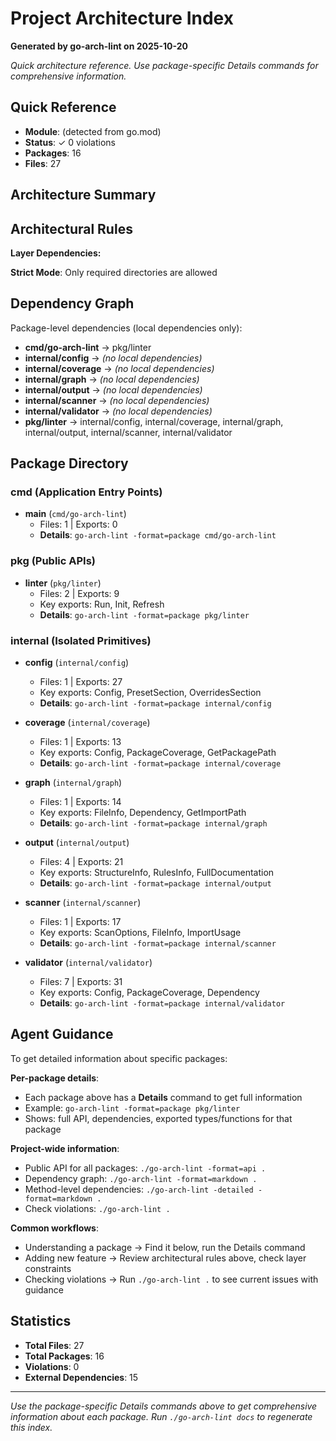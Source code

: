 # Project Architecture Index

**Generated by go-arch-lint on 2025-10-20**

*Quick architecture reference. Use package-specific Details commands for comprehensive information.*

## Quick Reference

- **Module**: (detected from go.mod)
- **Status**: ✓ 0 violations
- **Packages**: 16
- **Files**: 27

## Architecture Summary

## Architectural Rules

**Layer Dependencies:**


**Strict Mode**: Only required directories are allowed

## Dependency Graph

Package-level dependencies (local dependencies only):

- **cmd/go-arch-lint** → pkg/linter
- **internal/config** → *(no local dependencies)*
- **internal/coverage** → *(no local dependencies)*
- **internal/graph** → *(no local dependencies)*
- **internal/output** → *(no local dependencies)*
- **internal/scanner** → *(no local dependencies)*
- **internal/validator** → *(no local dependencies)*
- **pkg/linter** → internal/config, internal/coverage, internal/graph, internal/output, internal/scanner, internal/validator

## Package Directory

### cmd (Application Entry Points)

- **main** (`cmd/go-arch-lint`)
  - Files: 1 | Exports: 0
  - **Details**: `go-arch-lint -format=package cmd/go-arch-lint`


### pkg (Public APIs)

- **linter** (`pkg/linter`)
  - Files: 2 | Exports: 9
  - Key exports: Run, Init, Refresh
  - **Details**: `go-arch-lint -format=package pkg/linter`


### internal (Isolated Primitives)

- **config** (`internal/config`)
  - Files: 1 | Exports: 27
  - Key exports: Config, PresetSection, OverridesSection
  - **Details**: `go-arch-lint -format=package internal/config`

- **coverage** (`internal/coverage`)
  - Files: 1 | Exports: 13
  - Key exports: Config, PackageCoverage, GetPackagePath
  - **Details**: `go-arch-lint -format=package internal/coverage`

- **graph** (`internal/graph`)
  - Files: 1 | Exports: 14
  - Key exports: FileInfo, Dependency, GetImportPath
  - **Details**: `go-arch-lint -format=package internal/graph`

- **output** (`internal/output`)
  - Files: 4 | Exports: 21
  - Key exports: StructureInfo, RulesInfo, FullDocumentation
  - **Details**: `go-arch-lint -format=package internal/output`

- **scanner** (`internal/scanner`)
  - Files: 1 | Exports: 17
  - Key exports: ScanOptions, FileInfo, ImportUsage
  - **Details**: `go-arch-lint -format=package internal/scanner`

- **validator** (`internal/validator`)
  - Files: 7 | Exports: 31
  - Key exports: Config, PackageCoverage, Dependency
  - **Details**: `go-arch-lint -format=package internal/validator`


## Agent Guidance

To get detailed information about specific packages:

**Per-package details**:
- Each package above has a **Details** command to get full information
- Example: `go-arch-lint -format=package pkg/linter`
- Shows: full API, dependencies, exported types/functions for that package

**Project-wide information**:
- Public API for all packages: `./go-arch-lint -format=api .`
- Dependency graph: `./go-arch-lint -format=markdown .`
- Method-level dependencies: `./go-arch-lint -detailed -format=markdown .`
- Check violations: `./go-arch-lint .`

**Common workflows**:
- Understanding a package → Find it below, run the Details command
- Adding new feature → Review architectural rules above, check layer constraints
- Checking violations → Run `./go-arch-lint .` to see current issues with guidance

## Statistics

- **Total Files**: 27
- **Total Packages**: 16
- **Violations**: 0
- **External Dependencies**: 15

---

*Use the package-specific Details commands above to get comprehensive information about each package.*
*Run `./go-arch-lint docs` to regenerate this index.*
